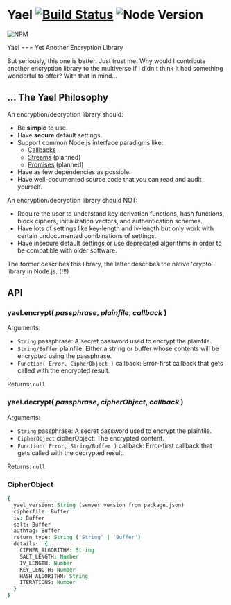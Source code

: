# Yael [![Build Status](https://travis-ci.org/wmhilton/node-yael.svg?branch=develop)](https://travis-ci.org/wmhilton/node-yael) ![Node Version](https://img.shields.io/badge/node-%3Ev0.11.10-lightgrey.svg)
[![NPM](https://nodei.co/npm/express.png)](https://nodei.co/npm/yael/)

Yael === Yet Another Encryption Library

But seriously, this one is better. Just trust me. Why would I contribute another encryption library to the multiverse if I didn't think it had something wonderful to offer? With that in mind...

## ... The Yael Philosophy
An encryption/decryption library should:
* Be **simple** to use.
* Have **secure** default settings.
* Support common Node.js interface paradigms like:
  * [Callbacks](http://thenodeway.io/posts/understanding-error-first-callbacks/)
  * [Streams](https://nodejs.org/api/stream.html) (planned)
  * [Promises](https://www.npmjs.com/package/bluebird) (planned)
* Have as few dependencies as possible.
* Have well-documented source code that you can read and audit yourself.

An encryption/decryption library should NOT:
* Require the user to understand key derivation functions, hash functions, block ciphers, initialization vectors, and authentication schemes.
* Have lots of settings like key-length and iv-length but only work with certain undocumented combinations of settings.
* Have insecure default settings or use deprecated algorithms in order to be compatible with older software.

The former describes this library, the latter describes the native 'crypto' library in Node.js. (!!!)

## API
### yael.encrypt( *passphrase*, *plainfile*, *callback* )
Arguments:
* `String` passphrase: A secret password used to encrypt the plainfile.
* `String/Buffer` plainfile: Either a string or buffer whose contents will be encrypted using the passphrase.
* `Function( Error, CipherObject )` callback: Error-first callback that gets called with the encrypted result.

Returns: `null`

### yael.decrypt( *passphrase*, *cipherObject*, *callback* )
Arguments:
* `String` passphrase: A secret password used to encrypt the plainfile.
* `CipherObject` cipherObject: The encrypted content.
* `Function( Error, String/Buffer )` callback: Error-first callback that gets called with the decrypted result.

Returns: `null`

### CipherObject
```coffee
{
  yael_version: String (semver version from package.json)
  cipherfile: Buffer
  iv: Buffer
  salt: Buffer
  authtag: Buffer
  return_type: String ('String' | 'Buffer')
  details:  {
    CIPHER_ALGORITHM: String
    SALT_LENGTH: Number
    IV_LENGTH: Number
    KEY_LENGTH: Number
    HASH_ALGORITHM: String
    ITERATIONS: Number
  }
}
```
